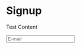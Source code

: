 # Signup

Test Content

<form>
    <input type="text" name="email" placeholder="E-mail" class="field">
</form>